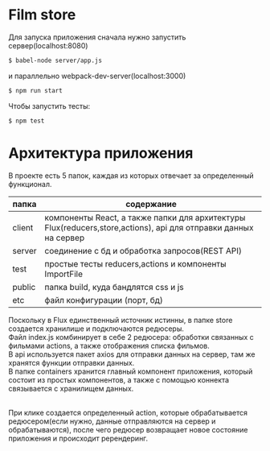 # Film store

Для запуска приложения сначала нужно запустить сервер(localhost:8080) 
```sh
$ babel-node server/app.js
```
и параллельно webpack-dev-server(localhost:3000)
```sh
$ npm run start
```

Чтобы запустить тесты:
```sh
$ npm test
```

# Архитектура приложения

В проекте есть 5 папок, каждая из которых отвечает за определенный функционал.

| папка | содержание |
| --- | --- |
| client |компоненты React, а также папки для архитектуры Flux(reducers,store,actions), api для отправки данных на сервер|
| server |соединение с бд и обработка запросов(REST API) |
| test | простые тесты reducers,actions и компоненты ImportFile |
| public | папка build, куда бандлятся css и js |
| etc |файл конфигурации (порт, бд)  |

Поскольку в Flux единственный источник истинны,  в папке store создается хранилише и подключаются редюсеры.<br />
Файл index.js комбинирует в себе 2 редюсера: обработки связанных с фильмами actions, а также отображения списка фильмов.<br />
В api используется пакет axios для отправки данных на сервер, там же хранятся функции отправки данных.<br />
В папке containers хранится главный компонент приложения, который состоит из простых компонентов, а также с помощью коннекта связывается с хранилищем данных.<br /><br />

При клике создается определенный action, которые обрабатывается редюсером(если нужно, данные отправляются на сервер и обрабатываются), после чего редюсер возвращает новое состояние приложения и происходит ререндеринг.

